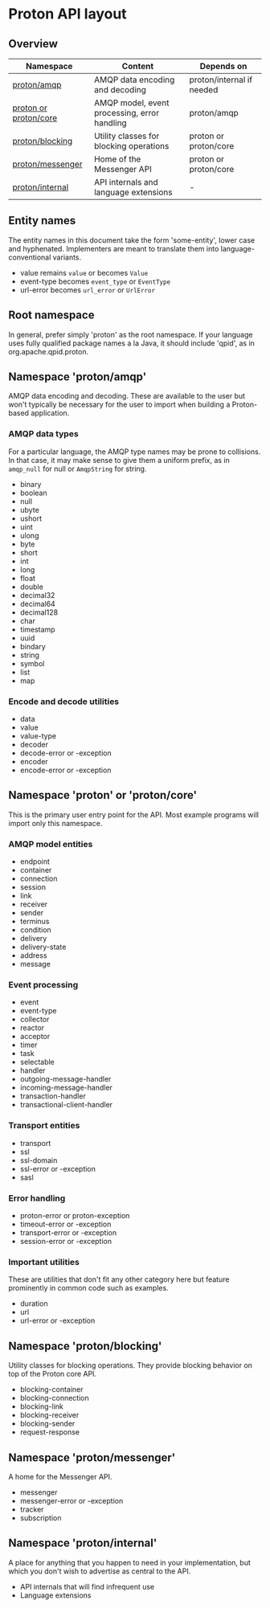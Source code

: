 # Proton API layout

## Overview

| Namespace                  | Content                                       | Depends on                   |
|----------------------------|-----------------------------------------------|------------------------------|
| [proton/amqp][1]           | AMQP data encoding and decoding               | proton/internal if needed    |
| [proton or proton/core][2] | AMQP model, event processing, error handling  | proton/amqp                  |
| [proton/blocking][3]       | Utility classes for blocking operations       | proton or proton/core        |
| [proton/messenger][5]      | Home of the Messenger API                     | proton or proton/core        |
| [proton/internal][4]       | API internals and language extensions         | -                            |

[1]: #namespace-protonamqp
[2]: #namespace-protoncore-or-proton
[3]: #namespace-protonblocking
[4]: #namespace-protoninternal
[5]: #namespace-protonmessenger

## Entity names

The entity names in this document take the form 'some-entity', lower
case and hyphenated.  Implementers are meant to translate them into
language-conventional variants.

 - value remains `value` or becomes `Value`
 - event-type becomes `event_type` or `EventType`
 - url-error becomes `url_error` or `UrlError`

## Root namespace

In general, prefer simply 'proton' as the root namespace.  If your
language uses fully qualified package names a la Java, it should
include 'qpid', as in org.apache.qpid.proton.

## Namespace 'proton/amqp'

AMQP data encoding and decoding.  These are available to the user but
won't typically be necessary for the user to import when building a
Proton-based application.

### AMQP data types

For a particular language, the AMQP type names may be prone to
collisions.  In that case, it may make sense to give them a uniform
prefix, as in `amqp_null` for null or `AmqpString` for string.

<div class="four-column" markdown="1">

 - binary
 - boolean
 - null
 - ubyte
 - ushort
 - uint
 - ulong
 - byte
 - short
 - int
 - long
 - float
 - double
 - decimal32
 - decimal64
 - decimal128
 - char
 - timestamp
 - uuid
 - bindary
 - string
 - symbol
 - list
 - map

</div>

### Encode and decode utilities

<div class="two-column" markdown="1">

 - data
 - value
 - value-type
 - decoder
 - decode-error or -exception
 - encoder
 - encode-error or -exception

</div>

## Namespace 'proton' or 'proton/core'

This is the primary user entry point for the API.  Most example
programs will import only this namespace.

### AMQP model entities

<div class="four-column" markdown="1">

 - endpoint
 - container
 - connection
 - session
 - link
 - receiver
 - sender
 - terminus
 - condition
 - delivery
 - delivery-state
 - address
 - message

</div>

### Event processing

<div class="four-column" markdown="1">

 - event
 - event-type
 - collector
 - reactor
 - acceptor
 - timer
 - task
 - selectable
 - handler
 - outgoing-message-handler
 - incoming-message-handler
 - transaction-handler
 - transactional-client-handler

</div>

### Transport entities

<div class="two-column" markdown="1">

 - transport
 - ssl
 - ssl-domain
 - ssl-error or -exception
 - sasl

</div>

### Error handling
 
 - proton-error or proton-exception
 - timeout-error or -exception
 - transport-error or -exception
 - session-error or -exception

### Important utilities

These are utilities that don't fit any other category here but feature
prominently in common code such as examples.

 - duration
 - url
 - url-error or -exception

## Namespace 'proton/blocking'

Utility classes for blocking operations.  They provide blocking
behavior on top of the Proton core API.

<div class="two-column" markdown="1">

 - blocking-container
 - blocking-connection
 - blocking-link
 - blocking-receiver
 - blocking-sender
 - request-response

</div>

## Namespace 'proton/messenger'

A home for the Messenger API.

 - messenger
 - messenger-error or -exception
 - tracker
 - subscription

## Namespace 'proton/internal'

A place for anything that you happen to need in your implementation,
but which you don't wish to advertise as central to the API.

 - API internals that will find infrequent use
 - Language extensions
